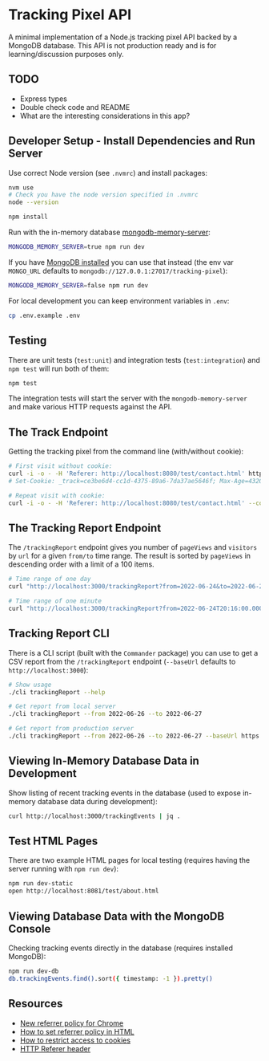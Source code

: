 # Tracking Pixel API

A minimal implementation of a Node.js tracking pixel API backed by a MongoDB database. This API is not production ready and is for learning/discussion purposes only.

## TODO

* Express types
* Double check code and README
* What are the interesting considerations in this app?

## Developer Setup - Install Dependencies and Run Server

Use correct Node version (see `.nvmrc`) and install packages:

```sh
nvm use
# Check you have the node version specified in .nvmrc
node --version

npm install
```

Run with the in-memory database [mongodb-memory-server](https://github.com/nodkz/mongodb-memory-server):

```sh
MONGODB_MEMORY_SERVER=true npm run dev
```

If you have [MongoDB installed](https://www.mongodb.com/docs/manual/tutorial/install-mongodb-on-os-x/) you can use that instead (the env var `MONGO_URL` defaults to `mongodb://127.0.0.1:27017/tracking-pixel`):

```sh
MONGODB_MEMORY_SERVER=false npm run dev
```

For local development you can keep environment variables in `.env`:

```sh
cp .env.example .env
```

## Testing

There are unit tests (`test:unit`) and integration tests (`test:integration`) and `npm test` will run both of them:

```sh
npm test
```

The integration tests will start the server with the `mongodb-memory-server` and make various HTTP requests against the API.

## The Track Endpoint

Getting the tracking pixel from the command line (with/without cookie):

```sh
# First visit without cookie:
curl -i -o - -H 'Referer: http://localhost:8080/test/contact.html' http://localhost:3000/track
# Set-Cookie: _track=ce3be6d4-cc1d-4375-89a6-7da37ae5646f; Max-Age=43200; Path=/; Expires=Sat, 25 Jun 2022 02:31:06 GMT; HttpOnly

# Repeat visit with cookie:
curl -i -o - -H 'Referer: http://localhost:8080/test/contact.html' --cookie "_track=ce3be6d4-cc1d-4375-89a6-7da37ae5646f" -o /dev/null http://localhost:3000/track
```

## The Tracking Report Endpoint

The `/trackingReport` endpoint gives you number of `pageViews` and `visitors` by `url` for a given `from/to` time range. The result is sorted by `pageViews` in descending order with a limit of a 100 items.

```sh
# Time range of one day
curl "http://localhost:3000/trackingReport?from=2022-06-24&to=2022-06-25" | jq .

# Time range of one minute
curl "http://localhost:3000/trackingReport?from=2022-06-24T20:16:00.000Z&to=2022-06-24T20:17:00.000Z" | jq .
```

## Tracking Report CLI

There is a CLI script (built with the `Commander` package) you can use to get a CSV report from the `/trackingReport` endpoint (`--baseUrl` defaults to `http://localhost:3000`):

```sh
# Show usage
./cli trackingReport --help

# Get report from local server
./cli trackingReport --from 2022-06-26 --to 2022-06-27

# Get report from production server
./cli trackingReport --from 2022-06-26 --to 2022-06-27 --baseUrl https://url.of.production.tracking.api
```

## Viewing In-Memory Database Data in Development

Show listing of recent tracking events in the database (used to expose in-memory database data during development):

```sh
curl http://localhost:3000/trackingEvents | jq .
```

## Test HTML Pages

There are two example HTML pages for local testing (requires having the server running with `npm run dev`):

```sh
npm run dev-static
open http://localhost:8081/test/about.html
```

## Viewing Database Data with the MongoDB Console

Checking tracking events directly in the database (requires installed MongoDB):

```sh
npm run dev-db
db.trackingEvents.find().sort({ timestamp: -1 }).pretty()
```

## Resources

* [New referrer policy for Chrome](https://developer.chrome.com/blog/referrer-policy-new-chrome-default/#:~:text=%23%20What%20does%20this%20change%20mean,the%20path%20and%20query%20string.)
* [How to set referrer policy in HTML](https://developer.mozilla.org/en-US/docs/Web/HTTP/Headers/Referrer-Policy#integration_with_html)
* [How to restrict access to cookies](https://developer.mozilla.org/en-US/docs/Web/HTTP/Cookies#restrict_access_to_cookies)
* [HTTP Referer header](https://developer.mozilla.org/en-US/docs/Web/HTTP/Headers/Referer)
